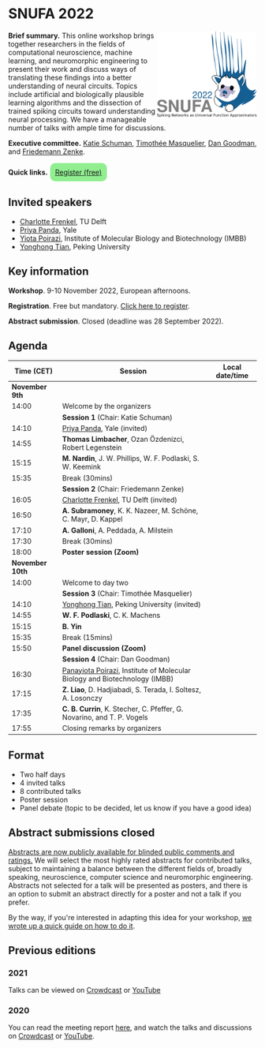 # SNUFA 2022

<img align="right" width="300" style="max-width: 40%" src="/images/snufa2022_logo.png">

**Brief summary.** This online workshop brings together researchers in the fields of computational neuroscience, machine learning, and neuromorphic engineering to present their work and discuss ways of translating these findings into a better understanding of neural circuits. Topics include artificial and biologically plausible learning algorithms and the dissection of trained spiking circuits toward understanding neural processing. We have a manageable number of talks with ample time for discussions.

**Executive committee.** [Katie Schuman](https://catherineschuman.com/), [Timothée Masquelier](https://cerco.cnrs.fr/pagesp/tim/), [Dan Goodman](https://neural-reckoning.org), and [Friedemann Zenke](https://zenkelab.org/).

**Quick links.** <span style="background: lightgreen; border-radius: 10px; padding: 10px; display: inline-block; margin: 1px;"><a href="https://www.eventbrite.co.uk/e/snufa-workshop-2022-tickets-387490864607">Register (free)</a></span> 


## Invited speakers

* [Charlotte Frenkel](https://chfrenkel.github.io/), TU Delft
* [Priya Panda](https://intelligentcomputinglab.yale.edu/), Yale
* [Yiota Poirazi](http://dendrites.gr/), Institute of Molecular Biology and Biotechnology (IMBB)
* [Yonghong Tian](https://www.pkuml.org/), Peking University


## Key information

**Workshop**. 9-10 November 2022, European afternoons.

**Registration**. Free but mandatory. [Click here to register](https://www.eventbrite.co.uk/e/snufa-workshop-2022-tickets-387490864607).

**Abstract submission**. Closed (deadline was 28 September 2022).



## Agenda

<script language="javascript">
	function LT(d, t) {
		var date = new Date(d+' 2022 '+t+' UTC+1');
		document.write(date.toString());
	}
</script>

| Time (CET) | Session | Local date/time 
|------------|---------|-----------------
|**November 9th** |  |  
| 14:00 | Welcome by the organizers | <script language="javascript">LT('2 Nov', '14:00')</script> 
|     | **Session 1** (Chair: Katie Schuman) |  
| 14:10 | [Priya Panda](https://intelligentcomputinglab.yale.edu/), Yale (invited)| <script language="javascript">LT('2 Nov', '14:10')</script> 
| 14:55 | **Thomas Limbacher**, Ozan Özdenizci, Robert Legenstein <br/> | <script language="javascript">LT('2 Nov', '14:55')</script> 
| 15:15 | **M. Nardin**, J. W. Phillips, W. F. Podlaski, S. W. Keemink <br/> | <script language="javascript">LT('2 Nov', '15:15')</script> 
| 15:35 | Break (30mins) | 
|       | **Session 2** (Chair: Friedemann Zenke) |  
| 16:05 | [Charlotte Frenkel](https://chfrenkel.github.io/), TU Delft (invited) |  <script language="javascript">LT('2 Nov', '16:05')</script>
| 16:50 | **A. Subramoney**, K. K. Nazeer, M. Schöne, C. Mayr, D. Kappel | <script language="javascript">LT('2 Nov', '16:50')</script> 
| 17:10 | **A. Galloni**, A. Peddada, A. Milstein | <script language="javascript">LT('2 Nov', '17:10')</script>
| 17:30 | Break (30mins) | <script language="javascript">LT('2 Nov', '17:30')</script>
| 18:00 | **Poster session (Zoom)** |  <script language="javascript">LT('2 Nov', '18:00')</script>
| **November 10th** | | 
| 14:00 | Welcome to day two | <script language="javascript">LT('3 Nov', '14:00')</script> 
|       | **Session 3** (Chair: Timothée Masquelier) | 
| 14:10 |  [Yonghong Tian](https://www.pkuml.org/), Peking University (invited) | <script language="javascript">LT('3 Nov', '14:10')</script>
| 14:55 | **W. F. Podlaski**, C. K. Machens | <script language="javascript">LT('3 Nov', '14:55')</script>
| 15:15 | **B. Yin** | <script language="javascript">LT('3 Nov', '15:15')</script>
| 15:35 | Break (15mins) | <script language="javascript">LT('3 Nov', '15:35')</script>
| 15:50 | **Panel discussion (Zoom)** | <script language="javascript">LT('3 Nov', '15:50')</script>
|       | **Session 4** (Chair: Dan Goodman) | 
| 16:30 | [Panayiota Poirazi](http://dendrites.gr/), Institute of Molecular Biology and Biotechnology (IMBB) | <script language="javascript">LT('3 Nov', '16:30')</script>
| 17:15 | **Z. Liao**, D. Hadjiabadi, S. Terada, I. Soltesz, A. Losonczy  | <script language="javascript">LT('3 Nov', '17:15')</script>
| 17:35 | **C. B. Currin**, K. Stecher, C. Pfeffer, G. Novarino, and T. P. Vogels | <script language="javascript">LT('3 Nov', '17:35')</script>
| 17:55 | Closing remarks by organizers | <script language="javascript">LT('3 Nov', '17:55')</script>



## Format

* Two half days
* 4 invited talks
* 8 contributed talks
* Poster session
* Panel debate (topic to be decided, let us know if you have a good idea)

## Abstract submissions closed

[Abstracts are now publicly available for blinded public comments and ratings.](https://imperial.eu.qualtrics.com/jfe/form/SV_0pvzikmEV0MJe0C) We will select the most highly rated abstracts for contributed talks, subject to maintaining a balance between the different fields of, broadly speaking, neuroscience, computer science and neuromorphic engineering. Abstracts not selected for a talk will be presented as posters, and there is an option to submit an abstract directly for a poster and not a talk if you prefer.

By the way, if you're interested in adapting this idea for your workshop, [we wrote up a quick guide on how to do it](https://github.com/neural-reckoning/misc-guides/blob/main/workshop-abstract-voting-with-qualtrics-and-office.md).

## Previous editions

### 2021

Talks can be viewed on [Crowdcast](https://www.crowdcast.io/e/snufa-2021) or [YouTube](https://www.youtube.com/playlist?list=PL09WqqDbQWHEqm1_3a620tKUKnC6FgBrG)

### 2020

You can read the meeting report [here](https://www.sciencedirect.com/science/article/abs/pii/S089662732100009X), and watch the talks and discussions on [Crowdcast](/2020) or [YouTube](https://www.youtube.com/playlist?list=PL09WqqDbQWHFvM9DFYkM_GfnrVnIdLRhy).
